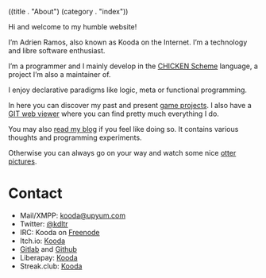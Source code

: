 ((title . "About")
 (category . "index"))

Hi and welcome to my humble website!

I’m Adrien Ramos, also known as Kooda on the Internet.
I’m a technology and libre software enthusiast.

I’m a programmer and I mainly develop in the [CHICKEN Scheme][chicken] language, a project I’m also a maintainer of.

I enjoy declarative paradigms like logic, meta or functional programming.

In here you can discover my past and present [game projects][projects].
I also have a [GIT web viewer][git] where you can find pretty much everything I do.

You may also [read my blog][blog] if you feel like doing so.
It contains various thoughts and programming experiments.

Otherwise you can always go on your way and watch some nice [otter pictures][dailyotter].


Contact
=======

- Mail/XMPP: [kooda@upyum.com][mail]
- Twitter: [@kdltr][twitter]
- IRC: Kooda on [Freenode][freenode]
- Itch.io: [Kooda][itchio]
- [Gitlab][gitlab] and [Github][github]
- Liberapay: [Kooda][liberapay]
- Streak.club: [Kooda][streak]

[git]:          /cgit.cgi
[projects]:     projects.xhtml
[chicken]:      http://call-cc.org
[blog]:         posts.xhtml
[dailyotter]:   http://dailyotter.org/
[mail]:         mailto:kooda@upyum.com
[xmpp]:         xmpp:kooda@upyum.com?subscribe
[twitter]:      https://twitter.com/kdltr
[twitch]:       http://www.twitch.tv/kdltr/
[freenode]:     irc://chat.freenode.org/Kooda,isnick
[github]:       https://github.com/kdltr
[gitlab]:       https://gitlab.com/u/kooda
[liberapay]:    https://liberapay.com/Kooda/
[itchio]:       https://kooda.itch.io/
[streak]:       https://streak.club/u/kooda
